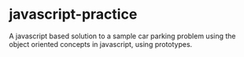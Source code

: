 # javascript-practice

A javascript based solution to a sample car parking problem using the object oriented concepts in javascript, using prototypes.
